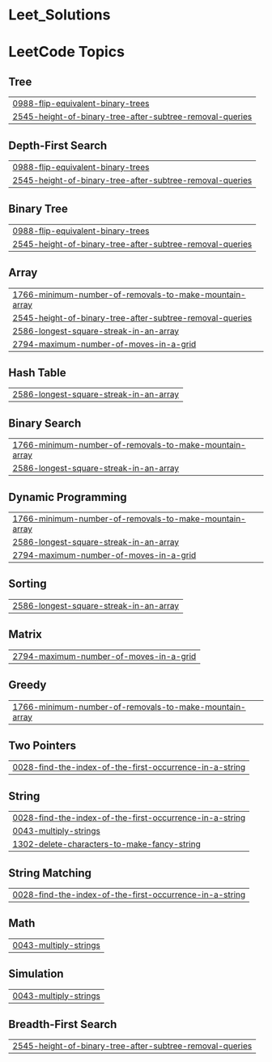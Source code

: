 # Leet_Solutions
<!---LeetCode Topics Start-->
# LeetCode Topics
## Tree
|  |
| ------- |
| [0988-flip-equivalent-binary-trees](https://github.com/hemant12797/Leet_Solutions/tree/master/0988-flip-equivalent-binary-trees) |
| [2545-height-of-binary-tree-after-subtree-removal-queries](https://github.com/hemant12797/Leet_Solutions/tree/master/2545-height-of-binary-tree-after-subtree-removal-queries) |
## Depth-First Search
|  |
| ------- |
| [0988-flip-equivalent-binary-trees](https://github.com/hemant12797/Leet_Solutions/tree/master/0988-flip-equivalent-binary-trees) |
| [2545-height-of-binary-tree-after-subtree-removal-queries](https://github.com/hemant12797/Leet_Solutions/tree/master/2545-height-of-binary-tree-after-subtree-removal-queries) |
## Binary Tree
|  |
| ------- |
| [0988-flip-equivalent-binary-trees](https://github.com/hemant12797/Leet_Solutions/tree/master/0988-flip-equivalent-binary-trees) |
| [2545-height-of-binary-tree-after-subtree-removal-queries](https://github.com/hemant12797/Leet_Solutions/tree/master/2545-height-of-binary-tree-after-subtree-removal-queries) |
## Array
|  |
| ------- |
| [1766-minimum-number-of-removals-to-make-mountain-array](https://github.com/hemant12797/Leet_Solutions/tree/master/1766-minimum-number-of-removals-to-make-mountain-array) |
| [2545-height-of-binary-tree-after-subtree-removal-queries](https://github.com/hemant12797/Leet_Solutions/tree/master/2545-height-of-binary-tree-after-subtree-removal-queries) |
| [2586-longest-square-streak-in-an-array](https://github.com/hemant12797/Leet_Solutions/tree/master/2586-longest-square-streak-in-an-array) |
| [2794-maximum-number-of-moves-in-a-grid](https://github.com/hemant12797/Leet_Solutions/tree/master/2794-maximum-number-of-moves-in-a-grid) |
## Hash Table
|  |
| ------- |
| [2586-longest-square-streak-in-an-array](https://github.com/hemant12797/Leet_Solutions/tree/master/2586-longest-square-streak-in-an-array) |
## Binary Search
|  |
| ------- |
| [1766-minimum-number-of-removals-to-make-mountain-array](https://github.com/hemant12797/Leet_Solutions/tree/master/1766-minimum-number-of-removals-to-make-mountain-array) |
| [2586-longest-square-streak-in-an-array](https://github.com/hemant12797/Leet_Solutions/tree/master/2586-longest-square-streak-in-an-array) |
## Dynamic Programming
|  |
| ------- |
| [1766-minimum-number-of-removals-to-make-mountain-array](https://github.com/hemant12797/Leet_Solutions/tree/master/1766-minimum-number-of-removals-to-make-mountain-array) |
| [2586-longest-square-streak-in-an-array](https://github.com/hemant12797/Leet_Solutions/tree/master/2586-longest-square-streak-in-an-array) |
| [2794-maximum-number-of-moves-in-a-grid](https://github.com/hemant12797/Leet_Solutions/tree/master/2794-maximum-number-of-moves-in-a-grid) |
## Sorting
|  |
| ------- |
| [2586-longest-square-streak-in-an-array](https://github.com/hemant12797/Leet_Solutions/tree/master/2586-longest-square-streak-in-an-array) |
## Matrix
|  |
| ------- |
| [2794-maximum-number-of-moves-in-a-grid](https://github.com/hemant12797/Leet_Solutions/tree/master/2794-maximum-number-of-moves-in-a-grid) |
## Greedy
|  |
| ------- |
| [1766-minimum-number-of-removals-to-make-mountain-array](https://github.com/hemant12797/Leet_Solutions/tree/master/1766-minimum-number-of-removals-to-make-mountain-array) |
## Two Pointers
|  |
| ------- |
| [0028-find-the-index-of-the-first-occurrence-in-a-string](https://github.com/hemant12797/Leet_Solutions/tree/master/0028-find-the-index-of-the-first-occurrence-in-a-string) |
## String
|  |
| ------- |
| [0028-find-the-index-of-the-first-occurrence-in-a-string](https://github.com/hemant12797/Leet_Solutions/tree/master/0028-find-the-index-of-the-first-occurrence-in-a-string) |
| [0043-multiply-strings](https://github.com/hemant12797/Leet_Solutions/tree/master/0043-multiply-strings) |
| [1302-delete-characters-to-make-fancy-string](https://github.com/hemant12797/Leet_Solutions/tree/master/1302-delete-characters-to-make-fancy-string) |
## String Matching
|  |
| ------- |
| [0028-find-the-index-of-the-first-occurrence-in-a-string](https://github.com/hemant12797/Leet_Solutions/tree/master/0028-find-the-index-of-the-first-occurrence-in-a-string) |
## Math
|  |
| ------- |
| [0043-multiply-strings](https://github.com/hemant12797/Leet_Solutions/tree/master/0043-multiply-strings) |
## Simulation
|  |
| ------- |
| [0043-multiply-strings](https://github.com/hemant12797/Leet_Solutions/tree/master/0043-multiply-strings) |
## Breadth-First Search
|  |
| ------- |
| [2545-height-of-binary-tree-after-subtree-removal-queries](https://github.com/hemant12797/Leet_Solutions/tree/master/2545-height-of-binary-tree-after-subtree-removal-queries) |
<!---LeetCode Topics End-->